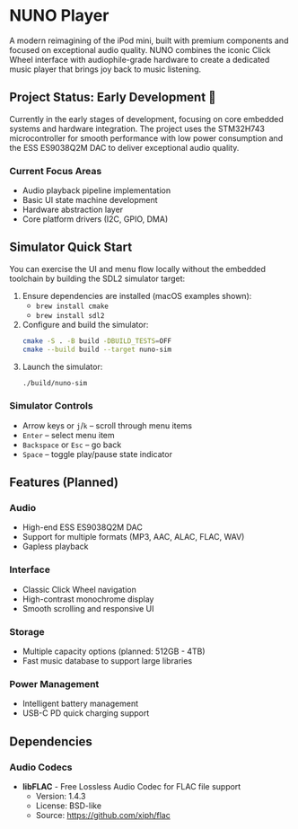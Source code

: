 # NUNO Player

A modern reimagining of the iPod mini, built with premium components and focused on exceptional audio quality. NUNO combines the iconic Click Wheel interface with audiophile-grade hardware to create a dedicated music player that brings joy back to music listening.

## Project Status: Early Development 🚧

Currently in the early stages of development, focusing on core embedded systems and hardware integration. The project uses the STM32H743 microcontroller for smooth performance with low power consumption and the ESS ES9038Q2M DAC to deliver exceptional audio quality.

### Current Focus Areas
- Audio playback pipeline implementation
- Basic UI state machine development
- Hardware abstraction layer
- Core platform drivers (I2C, GPIO, DMA)

## Simulator Quick Start

You can exercise the UI and menu flow locally without the embedded toolchain by building the SDL2 simulator target:

1. Ensure dependencies are installed (macOS examples shown):
   - `brew install cmake`
   - `brew install sdl2`
2. Configure and build the simulator:
   ```bash
   cmake -S . -B build -DBUILD_TESTS=OFF
   cmake --build build --target nuno-sim
   ```
3. Launch the simulator:
   ```bash
   ./build/nuno-sim
   ```

### Simulator Controls
- Arrow keys or `j`/`k` – scroll through menu items
- `Enter` – select menu item
- `Backspace` or `Esc` – go back
- `Space` – toggle play/pause state indicator

## Features (Planned)

### Audio
- High-end ESS ES9038Q2M DAC
- Support for multiple formats (MP3, AAC, ALAC, FLAC, WAV)
- Gapless playback

### Interface
- Classic Click Wheel navigation
- High-contrast monochrome display
- Smooth scrolling and responsive UI

### Storage
- Multiple capacity options (planned: 512GB - 4TB)
- Fast music database to support large libraries

### Power Management
- Intelligent battery management
- USB-C PD quick charging support

## Dependencies

### Audio Codecs
- **libFLAC** - Free Lossless Audio Codec for FLAC file support
  - Version: 1.4.3
  - License: BSD-like
  - Source: https://github.com/xiph/flac
